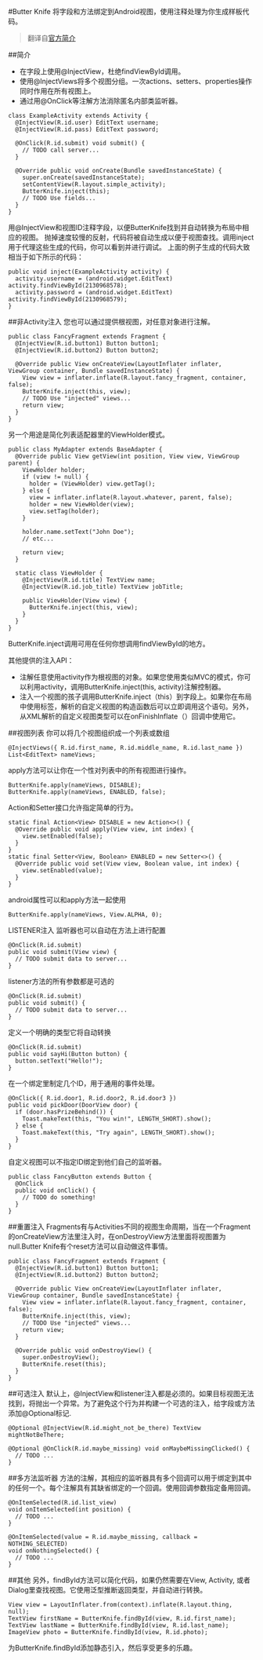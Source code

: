 #Butter Knife
将字段和方法绑定到Android视图，使用注释处理为你生成样板代码。  
>翻译自[官方简介](http://jakewharton.github.io/butterknife/)

##简介
* 在字段上使用@InjectView，杜绝findViewById调用。
* 使用@InjectViews将多个视图分组。一次actions、setters、properties操作同时作用在所有视图上。  
* 通过用@OnClick等注解方法消除匿名内部类监听器。

```
class ExampleActivity extends Activity {
  @InjectView(R.id.user) EditText username;
  @InjectView(R.id.pass) EditText password;

  @OnClick(R.id.submit) void submit() {
    // TODO call server...
  }

  @Override public void onCreate(Bundle savedInstanceState) {
    super.onCreate(savedInstanceState);
    setContentView(R.layout.simple_activity);
    ButterKnife.inject(this);
    // TODO Use fields...
  }
}
```
用@InjectView和视图ID注释字段，以便ButterKnife找到并自动转换为布局中相应的视图。
抛掉速度较慢的反射，代码将被自动生成以便于视图查找。调用inject用于代理这些生成的代码，你可以看到并进行调试。
上面的例子生成的代码大致相当于如下所示的代码：

```
public void inject(ExampleActivity activity) {
  activity.username = (android.widget.EditText) activity.findViewById(2130968578);
  activity.password = (android.widget.EditText) activity.findViewById(2130968579);
}
```
##非Activity注入
您也可以通过提供根视图，对任意对象进行注解。

```
public class FancyFragment extends Fragment {
  @InjectView(R.id.button1) Button button1;
  @InjectView(R.id.button2) Button button2;

  @Override public View onCreateView(LayoutInflater inflater, ViewGroup container, Bundle savedInstanceState) {
    View view = inflater.inflate(R.layout.fancy_fragment, container, false);
    ButterKnife.inject(this, view);
    // TODO Use "injected" views...
    return view;
  }
}
```

另一个用途是简化列表适配器里的ViewHolder模式。

```
public class MyAdapter extends BaseAdapter {
  @Override public View getView(int position, View view, ViewGroup parent) {
    ViewHolder holder;
    if (view != null) {
      holder = (ViewHolder) view.getTag();
    } else {
      view = inflater.inflate(R.layout.whatever, parent, false);
      holder = new ViewHolder(view);
      view.setTag(holder);
    }

    holder.name.setText("John Doe");
    // etc...

    return view;
  }

  static class ViewHolder {
    @InjectView(R.id.title) TextView name;
    @InjectView(R.id.job_title) TextView jobTitle;

    public ViewHolder(View view) {
      ButterKnife.inject(this, view);
    }
  }
}
```

ButterKnife.inject调用可用在任何你想调用findViewById的地方。

其他提供的注入API：

* 注解任意使用activity作为根视图的对象。如果您使用类似MVC的模式，你可以利用activity，调用ButterKnife.inject(this, activity)注解控制器。
* 注入一个视图的孩子调用ButterKnife.inject（this）到字段上。如果你在布局中使用<merge>标签，解析的自定义视图的构造函数后可以立即调用这个语句。另外，从XML解析的自定义视图类型可以在onFinishInflate（）回调中使用它。

##视图列表
你可以将几个视图组织成一个列表或数组

```
@InjectViews({ R.id.first_name, R.id.middle_name, R.id.last_name })
List<EditText> nameViews;
```
apply方法可以让你在一个性对列表中的所有视图进行操作。

```
ButterKnife.apply(nameViews, DISABLE);
ButterKnife.apply(nameViews, ENABLED, false);
```

Action和Setter接口允许指定简单的行为。

```
static final Action<View> DISABLE = new Action<>() {
  @Override public void apply(View view, int index) {
    view.setEnabled(false);
  }
}
static final Setter<View, Boolean> ENABLED = new Setter<>() {
  @Override public void set(View view, Boolean value, int index) {
    view.setEnabled(value);
  }
}
```

android属性可以和apply方法一起使用
```
ButterKnife.apply(nameViews, View.ALPHA, 0);
```
LISTENER注入
监听器也可以自动在方法上进行配置
```
@OnClick(R.id.submit)
public void submit(View view) {
  // TODO submit data to server...
}
```
listener方法的所有参数都是可选的
```
@OnClick(R.id.submit)
public void submit() {
  // TODO submit data to server...
}
```
定义一个明确的类型它将自动转换
```
@OnClick(R.id.submit)
public void sayHi(Button button) {
  button.setText("Hello!");
}
```
在一个绑定里制定几个ID，用于通用的事件处理。
```
@OnClick({ R.id.door1, R.id.door2, R.id.door3 })
public void pickDoor(DoorView door) {
  if (door.hasPrizeBehind()) {
    Toast.makeText(this, "You win!", LENGTH_SHORT).show();
  } else {
    Toast.makeText(this, "Try again", LENGTH_SHORT).show();
  }
}
```
自定义视图可以不指定ID绑定到他们自己的监听器。
```
public class FancyButton extends Button {
  @OnClick
  public void onClick() {
    // TODO do something!
  }
}
```

##重置注入
Fragments有与Activities不同的视图生命周期，当在一个Fragment的onCreateView方法里注入时，在onDestroyView方法里面将视图置为null.Butter Knife有个reset方法可以自动做这件事情。
```
public class FancyFragment extends Fragment {
  @InjectView(R.id.button1) Button button1;
  @InjectView(R.id.button2) Button button2;

  @Override public View onCreateView(LayoutInflater inflater, ViewGroup container, Bundle savedInstanceState) {
    View view = inflater.inflate(R.layout.fancy_fragment, container, false);
    ButterKnife.inject(this, view);
    // TODO Use "injected" views...
    return view;
  }

  @Override public void onDestroyView() {
    super.onDestroyView();
    ButterKnife.reset(this);
  }
}
```

##可选注入
默认上，@InjectView和listener注入都是必须的。如果目标视图无法找到，将抛出一个异常。为了避免这个行为并构建一个可选的注入，给字段或方法添加@Optional标记.  
```
@Optional @InjectView(R.id.might_not_be_there) TextView mightNotBeThere;

@Optional @OnClick(R.id.maybe_missing) void onMaybeMissingClicked() {
  // TODO ...
}
```

##多方法监听器
方法的注解，其相应的监听器具有多个回调可以用于绑定到其中的任何一个。每个注解具有其缺省绑定的一个回调。使用回调参数指定备用回调。
```
@OnItemSelected(R.id.list_view)
void onItemSelected(int position) {
  // TODO ...
}

@OnItemSelected(value = R.id.maybe_missing, callback = NOTHING_SELECTED)
void onNothingSelected() {
  // TODO ...
}
```

##其他
另外，findById方法可以简化代码，如果仍然需要在View, Activity, 或者 Dialog里查找视图。它使用泛型推断返回类型，并自动进行转换。
```
View view = LayoutInflater.from(context).inflate(R.layout.thing, null);
TextView firstName = ButterKnife.findById(view, R.id.first_name);
TextView lastName = ButterKnife.findById(view, R.id.last_name);
ImageView photo = ButterKnife.findById(view, R.id.photo);
```
为ButterKnife.findById添加静态引入，然后享受更多的乐趣。
